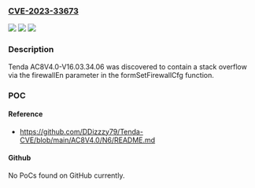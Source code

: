 ### [CVE-2023-33673](https://cve.mitre.org/cgi-bin/cvename.cgi?name=CVE-2023-33673)
![](https://img.shields.io/static/v1?label=Product&message=n%2Fa&color=blue)
![](https://img.shields.io/static/v1?label=Version&message=n%2Fa&color=blue)
![](https://img.shields.io/static/v1?label=Vulnerability&message=n%2Fa&color=brighgreen)

### Description

Tenda AC8V4.0-V16.03.34.06 was discovered to contain a stack overflow via the firewallEn parameter in the formSetFirewallCfg function.

### POC

#### Reference
- https://github.com/DDizzzy79/Tenda-CVE/blob/main/AC8V4.0/N6/README.md

#### Github
No PoCs found on GitHub currently.


